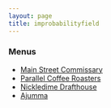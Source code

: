 ```yaml
---
layout: page
title: improbabilityfield
---
```

### Menus
- [Main Street Commissary](pages/main-street-commissary.html)
- [Parallel Coffee Roasters](pages/parallel-coffee-roasters.html)
- [Nickledime Drafthouse](pages/nickledime-drafthouse.html)
- [Ajumma](https://ajummas.waitrr.com/restaurants/865/menu?table_code=r865t11)

